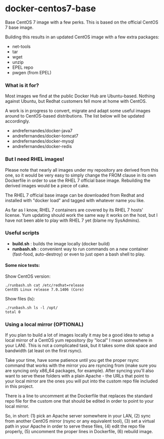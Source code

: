 docker-centos7-base
===================

Base CentOS 7 image with a few perks. This is based on
the official CentOS 7 base image.

Building this results in an updated CentOS image with
a few extra packages:

* net-tools
* tar
* wget
* unzip
* EPEL repo
* pwgen (from EPEL)

### What is it for?

Most images we find at the public Docker Hub are Ubuntu-based.
Nothing against Ubuntu, but Redhat customers fell more at home
with CentOS.

A work is in progress to convert, migrate and adapt some useful
images around to CentOS-based distributions. The list below
will be updated accordingly.

* andrefernandes/docker-java7
* andrefernandes/docker-tomcat7
* andrefernandes/docker-mysql
* andrefernandes/docker-redis

### But I need RHEL images!

Please note that nearly all images under my repository are derived from this one,
so it would be very easy to simply change the FROM clause in its own
Dockerfile in order to use the RHEL 7 official base image. Rebuilding
the derived images would be a piece of cake.

The RHEL 7 official base image can be downloaded from Redhat and
installed with "docker load" and tagged with whatever name you like.

As far as I know, RHEL 7 containers are covered by its RHEL 7 hosts'
license. Yum updating should work the same way it works on the host,
but I have not been able to play with RHEL 7 yet (blame my SysAdmins).

### Useful scripts

* **build.sh** : builds the image locally (docker build)
* **runbash.sh** : convenient way to run commands on a new
container (fast-food, auto-destroy) or even to just
open a bash shell to play.

#### Some nice tests:

Show CentOS version:

    ./runbash.sh cat /etc/redhat=release
    CentOS Linux release 7.0.1406 (Core)

Show files (ls):

    ./runbash.sh ls -l /opt/
    total 0 

### Using a local mirror (OPTIONAL)

If you plan to build a lot of images locally it may be a good idea
to setup a local mirror of a CentOS yum repository (by "local" I mean
somewhere in your LAN).
This is not a complicated task, but it takes some disk space and bandwidth (at least
on the first rsync).

Take your time, have some patience until you get the proper rsync
command that works with the mirror you are rsyncing from (make sure you
are syncing only x86_64 packages, for example). After syncing you'll
also want to serve these folders with a plain Apache - the URLs that
point to your local mirror are the ones you will put into the custom
repo file included in this project.

There is a line to uncomment at the Dockerfile that replaces the
standard repo file for the custom one that should be edited in order
to point to your local mirror.

So, in short: (1) pick an Apache server somewhere in your LAN,
(2) sync from another CentOS mirror (rsync or any equivalent
tool), (3) set a virtual path in your Apache in order to serve
these files, (4) edit the repo file properly, (5) uncomment
the proper lines in Dockerfile, (6) rebuild image.


